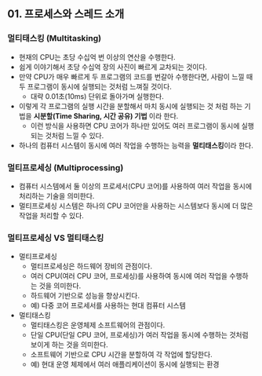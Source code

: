 ## 01. 프로세스와 스레드 소개

### 멀티태스킹 (Multitasking)
- 현재의 CPU는 초당 수십억 번 이상의 연산을 수행한다.
- 쉽게 이야기해서 초당 수십억 장의 사진이 빠르게 교차되는 것이다.
- 만약 CPU가 매우 빠르게 두 프로그램의 코드를 번갈아 수행한다면, 사람이 느낄 때 두 프로그램이 동시에 실행되는 것처럼 느껴질 것이다.
  - 대략 0.01초(10ms) 단위로 돌아가며 실행한다.
- 이렇게 각 프로그램의 실행 시간을 분할해서 마치 동시에 실행되는 것 처럼 하는 기법을 **시분할(Time Sharing, 시간 공유) 기법** 이라 한다.
  - 이런 방식을 사용하면 CPU 코어가 하나만 있어도 여러 프로그램이 동시에 실행되는 것처럼 느낄 수 있다.
- 하나의 컴퓨터 시스템이 동시에 여러 작업을 수행하는 능력을 **멀티태스킹**이라 한다.


### 멀티프로세싱 (Multiprocessing)
- 컴퓨터 시스템에서 둘 이상의 프로세서(CPU 코어)를 사용하여 여러 작업을 동시에 처리하는 기술을 의미한다.
- 멀티프로세싱 시스템은 하나의 CPU 코어만을 사용하는 시스템보다 동시에 더 많은 작업을 처리할 수 있다.


### 멀티프로세싱 VS 멀티태스킹
- 멀티프로세싱
  - 멀티프로세싱은 하드웨어 장비의 관점이다.
  - 여러 CPU(여러 CPU 코어, 프로세싱)를 사용하여 동시에 여러 작업을 수행하는 것을 의미한다.
  - 하드웨어 기반으로 성능을 향상시킨다.
  - 예) 다중 코어 프로세서를 사용하는 현대 컴퓨터 시스템
- 멀티태스킹
  - 멀티태스킹은 운영체제 소프트웨어의 관점이다.
  - 단일 CPU(단일 CPU 코어, 프로세싱)가 여러 작업을 동시에 수행하는 것처럼 보이게 하는 것을 의미한다.
  - 소프트웨어 기반으로 CPU 시간을 분할하여 각 작업에 할당한다.
  - 예) 현대 운영 체제에서 여러 애플리케이션이 동시에 실행되는 환경

